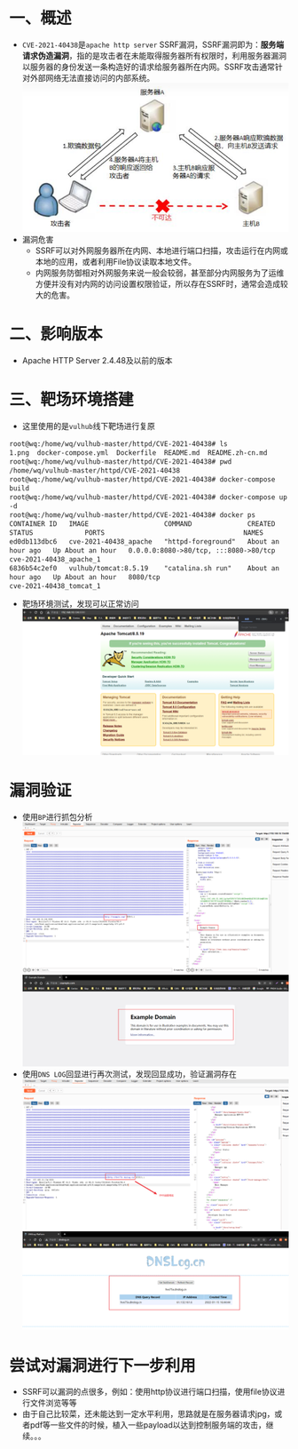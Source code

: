
# 一、概述
* `CVE-2021-40438`是`apache http server` SSRF漏洞，SSRF漏洞即为：**服务端请求伪造漏洞**，指的是攻击者在未能取得服务器所有权限时，利用服务器漏洞以服务器的身份发送一条构造好的请求给服务器所在内网。SSRF攻击通常针对外部网络无法直接访问的内部系统。![图 16](.images/CVE-2021-40438/IMG_20220115-163817572.png)  
* 漏洞危害
    * SSRF可以对外网服务器所在内网、本地进行端口扫描，攻击运行在内网或本地的应用，或者利用File协议读取本地文件。
    * 内网服务防御相对外网服务来说一般会较弱，甚至部分内网服务为了运维方便并没有对内网的访问设置权限验证，所以存在SSRF时，通常会造成较大的危害。


# 二、影响版本
* Apache HTTP Server 2.4.48及以前的版本

# 三、靶场环境搭建
* 这里使用的是`vulhub`线下靶场进行复原
```
root@wq:/home/wq/vulhub-master/httpd/CVE-2021-40438# ls
1.png  docker-compose.yml  Dockerfile  README.md  README.zh-cn.md
root@wq:/home/wq/vulhub-master/httpd/CVE-2021-40438# pwd
/home/wq/vulhub-master/httpd/CVE-2021-40438
root@wq:/home/wq/vulhub-master/httpd/CVE-2021-40438# docker-compose build
root@wq:/home/wq/vulhub-master/httpd/CVE-2021-40438# docker-compose up -d
root@wq:/home/wq/vulhub-master/httpd/CVE-2021-40438# docker ps
CONTAINER ID   IMAGE                   COMMAND              CREATED             STATUS             PORTS                                   NAMES
ed0db113dbc6   cve-2021-40438_apache   "httpd-foreground"   About an hour ago   Up About an hour   0.0.0.0:8080->80/tcp, :::8080->80/tcp   cve-2021-40438_apache_1
6836b54c2ef0   vulhub/tomcat:8.5.19    "catalina.sh run"    About an hour ago   Up About an hour   8080/tcp                                cve-2021-40438_tomcat_1
```
* 靶场环境测试，发现可以正常访问
![图 15](.images/CVE-2021-40438/IMG_20220115-162739873.png)  

# 漏洞验证
* 使用`BP`进行抓包分析
![图 17](.images/CVE-2021-40438/IMG_20220115-164340711.png)  
![图 18](.images/CVE-2021-40438/IMG_20220115-164403338.png)
* 使用`DNS LOG`回显进行再次测试，发现回显成功，验证漏洞存在
![图 21](.images/CVE-2021-40438/IMG_20220115-164627619.png)  
![图 20](.images/CVE-2021-40438/IMG_20220115-164547869.png)  

# 尝试对漏洞进行下一步利用
* SSRF可以漏洞的点很多，例如：使用http协议进行端口扫描，使用file协议进行文件浏览等等
* 由于自己比较菜，还未能达到一定水平利用，思路就是在服务器请求jpg，或者pdf等一些文件的时候，植入一些payload以达到控制服务端的攻击，继续。。。